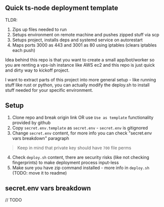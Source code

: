 ## Quick ts-node deployment template

TLDR:
1. Zips up files needed to run
2. Setups environment on remote machine and pushes zipped stuff via scp
3. Setups project, installs deps and systemd service on autorestart
4. Maps ports 3000 as 443 and 3001 as 80 using iptables (clears iptables each push)

Idea behind this repo is that you want to create a small app/bot/worker
so you are renting a vps-ish instance like AWS ec2
and this repo is just quick and dirty way to kickoff project.

I want to extract parts of this project into more general
setup - like running stuff like rust or python, you can actually
modify the deploy.sh to install stuff needed for your specific
environment.

## Setup

1. Clone repo and break origin link OR use `Use as template` functionality provided by github
2. Copy `secret.env.template` as `secret.env` - `secret.env` is gitignored
3. Change `secret.env` content, for more info you can check "secret.env vars breakdown" paragraph

> Keep in mind that private key should have `700` file perms

4. Check `deploy.sh` content, there are security risks (like not checking fingerprints) to make deployment process input-less
5. Make sure you have zip command installed - more info in `deploy.sh` (TODO: move it to readme)

## secret.env vars breakdown

// TODO
